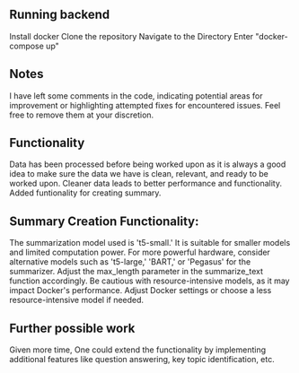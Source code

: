 ## Running backend

  Install docker
  Clone the repository
  Navigate to the Directory
  Enter "docker-compose up"

## Notes

  I have left some comments in the code, indicating potential areas for improvement or highlighting attempted fixes for encountered issues. Feel free to remove them at your discretion.

## Functionality

  Data has been processed before being worked upon as it is always a good idea to make sure the data we have is clean, relevant, and ready to be worked upon. Cleaner data leads to better performance and functionality.
  Added funtionality for creating summary.

## Summary Creation Functionality:

  The summarization model used is 't5-small.' It is suitable for smaller models and limited computation power.
  For more powerful hardware, consider alternative models such as 't5-large,' 'BART,' or 'Pegasus' for the summarizer. Adjust the max_length parameter in the summarize_text function accordingly.
  Be cautious with resource-intensive models, as it may impact Docker's performance. Adjust Docker settings or choose a less resource-intensive model if needed.


## Further possible work

  Given more time, One could extend the functionality by implementing additional features like question answering, key topic identification, etc.

 


